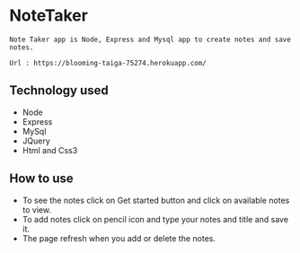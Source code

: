 # NoteTaker
    
    Note Taker app is Node, Express and Mysql app to create notes and save notes.

    Url : https://blooming-taiga-75274.herokuapp.com/

## Technology used

* Node
* Express
* MySql
* JQuery
* Html and Css3

## How to use

* To see the notes click on Get started button and click on available notes to view.
* To add notes click on pencil icon and type your notes and title and save it.
* The page refresh when you add or delete the notes.

